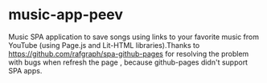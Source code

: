 # music-app-peev
Music SPA application to save songs using links to your favorite music from YouTube (using Page.js and Lit-HTML libraries).Thanks to https://github.com/rafgraph/spa-github-pages for resolving the problem with bugs when refresh the page , because github-pages didn't support SPA apps.
